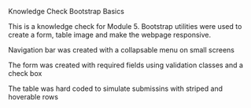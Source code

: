 Knowledge Check Bootstrap Basics

This is a knowledge check for Module 5.
Bootstrap utilities were used to create a form, table image and make the webpage responsive.

Navigation bar was created with a collapsable menu on small screens

The form was created with required fields using validation classes and a check box

The table was hard coded to simulate submissins with striped and hoverable rows

